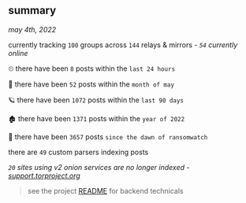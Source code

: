 
## summary
_may 4th, 2022_

currently tracking `100` groups across `144` relays & mirrors - _`54` currently online_

⏲ there have been `8` posts within the `last 24 hours`

🦈 there have been `52` posts within the `month of may`

🪐 there have been `1072` posts within the `last 90 days`

🏚 there have been `1371` posts within the `year of 2022`

🦕 there have been `3657` posts `since the dawn of ransomwatch`

there are `49` custom parsers indexing posts

_`20` sites using v2 onion services are no longer indexed - [support.torproject.org](https://support.torproject.org/onionservices/v2-deprecation/)_

> see the project [README](https://github.com/thetanz/ransomwatch#ransomwatch--) for backend technicals
